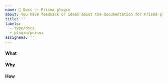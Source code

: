 ```yaml
---
name: 📗 Docs –– Prisma plugin
about: You have feedback or ideas about the documentation for Prisma plugin
title: ''
labels:
  - type/docs
  - plugin/prisma
assignees: ''
---
```


<!--    Instructions                                -->
<!--                                                -->
<!-- 1. Remove sections/details you do not complete -->
<!-- 2. Add sections/details useful to you          -->

#### What

#### Why

#### How
